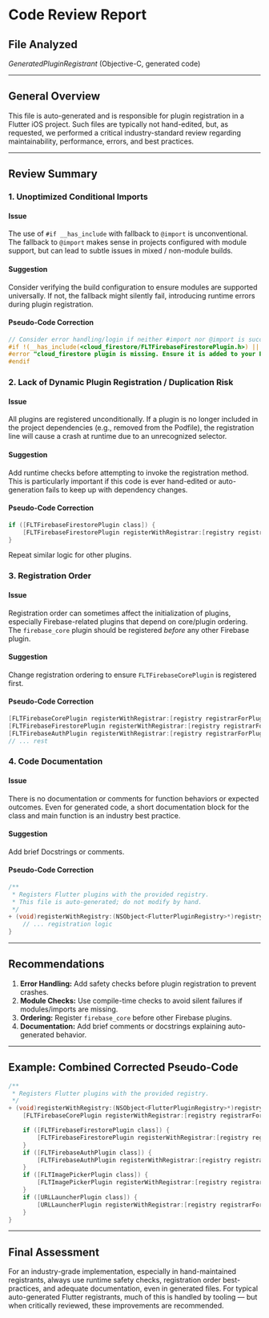 # Code Review Report

## File Analyzed

*GeneratedPluginRegistrant* (Objective-C, generated code)

---

## General Overview

This file is auto-generated and is responsible for plugin registration in a Flutter iOS project. Such files are typically not hand-edited, but, as requested, we performed a critical industry-standard review regarding maintainability, performance, errors, and best practices.

---

## Review Summary

### 1. Unoptimized Conditional Imports

#### Issue

The use of `#if __has_include` with fallback to `@import` is unconventional. The fallback to `@import` makes sense in projects configured with module support, but can lead to subtle issues in mixed / non-module builds.

#### Suggestion

Consider verifying the build configuration to ensure modules are supported universally. If not, the fallback might silently fail, introducing runtime errors during plugin registration.

#### Pseudo-Code Correction

```objective-c
// Consider error handling/login if neither #import nor @import is successful
#if !(__has_include(<cloud_firestore/FLTFirebaseFirestorePlugin.h>) || __has_include_module(cloud_firestore) )
#error "cloud_firestore plugin is missing. Ensure it is added to your Podfile and installed."
#endif
```

### 2. Lack of Dynamic Plugin Registration / Duplication Risk

#### Issue

All plugins are registered unconditionally. If a plugin is no longer included in the project dependencies (e.g., removed from the Podfile), the registration line will cause a crash at runtime due to an unrecognized selector.

#### Suggestion

Add runtime checks before attempting to invoke the registration method. This is particularly important if this code is ever hand-edited or auto-generation fails to keep up with dependency changes.

#### Pseudo-Code Correction

```objective-c
if ([FLTFirebaseFirestorePlugin class]) {
    [FLTFirebaseFirestorePlugin registerWithRegistrar:[registry registrarForPlugin:@"FLTFirebaseFirestorePlugin"]];
}
```

Repeat similar logic for other plugins.

### 3. Registration Order

#### Issue

Registration order can sometimes affect the initialization of plugins, especially Firebase-related plugins that depend on core/plugin ordering. The `firebase_core` plugin should be registered *before* any other Firebase plugin.

#### Suggestion

Change registration ordering to ensure `FLTFirebaseCorePlugin` is registered first.

#### Pseudo-Code Correction

```objective-c
[FLTFirebaseCorePlugin registerWithRegistrar:[registry registrarForPlugin:@"FLTFirebaseCorePlugin"]];
[FLTFirebaseFirestorePlugin registerWithRegistrar:[registry registrarForPlugin:@"FLTFirebaseFirestorePlugin"]];
[FLTFirebaseAuthPlugin registerWithRegistrar:[registry registrarForPlugin:@"FLTFirebaseAuthPlugin"]];
// ... rest
```

### 4. Code Documentation

#### Issue

There is no documentation or comments for function behaviors or expected outcomes. Even for generated code, a short documentation block for the class and main function is an industry best practice.

#### Suggestion

Add brief Docstrings or comments.

#### Pseudo-Code Correction

```objective-c
/**
 * Registers Flutter plugins with the provided registry.
 * This file is auto-generated; do not modify by hand.
 */
+ (void)registerWithRegistry:(NSObject<FlutterPluginRegistry>*)registry {
    // ... registration logic
}
```

---

## Recommendations

1. **Error Handling:** Add safety checks before plugin registration to prevent crashes.
2. **Module Checks:** Use compile-time checks to avoid silent failures if modules/imports are missing.
3. **Ordering:** Register `firebase_core` before other Firebase plugins.
4. **Documentation:** Add brief comments or docstrings explaining auto-generated behavior.

---

## Example: Combined Corrected Pseudo-Code

```objective-c
/**
 * Registers Flutter plugins with the provided registry.
 */
+ (void)registerWithRegistry:(NSObject<FlutterPluginRegistry>*)registry {
    [FLTFirebaseCorePlugin registerWithRegistrar:[registry registrarForPlugin:@"FLTFirebaseCorePlugin"]];

    if ([FLTFirebaseFirestorePlugin class]) {
        [FLTFirebaseFirestorePlugin registerWithRegistrar:[registry registrarForPlugin:@"FLTFirebaseFirestorePlugin"]];
    }
    if ([FLTFirebaseAuthPlugin class]) {
        [FLTFirebaseAuthPlugin registerWithRegistrar:[registry registrarForPlugin:@"FLTFirebaseAuthPlugin"]];
    }
    if ([FLTImagePickerPlugin class]) {
        [FLTImagePickerPlugin registerWithRegistrar:[registry registrarForPlugin:@"FLTImagePickerPlugin"]];
    }
    if ([URLLauncherPlugin class]) {
        [URLLauncherPlugin registerWithRegistrar:[registry registrarForPlugin:@"URLLauncherPlugin"]];
    }
}
```

---

## Final Assessment

For an industry-grade implementation, especially in hand-maintained registrants, always use runtime safety checks, registration order best-practices, and adequate documentation, even in generated files. For typical auto-generated Flutter registrants, much of this is handled by tooling — but when critically reviewed, these improvements are recommended.